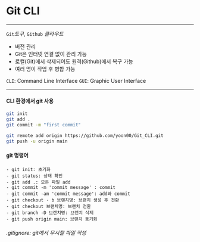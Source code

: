 # Git CLI

---

`Git`_도구_, `Github` _클라우드_

- 버전 관리
- Git은 인터넷 연결 없이 관리 가능
- 로컬(Git)에서 삭제되어도 원격(Github)에서 복구 가능
- 여러 명이 작업 후 병합 가능

`CLI`: Command Line Interface
`GUI`: Graphic User Interface

---

#### CLI 환경에서 git 사용

```bash
git init
git add .
git commit -m "first commit"

git remote add origin https://github.com/yoon00/Git_CLI.git
git push -u origin main
```

#### git 명령어

```
- git init: 초기화
- git status: 상태 확인
- git add .: 모든 파일 add
- git commit -m 'commit message' : commit
- git commit -am 'commit message': add와 commit
- git checkout - b 브랜치명: 브랜치 생성 후 전환
- git checkout 브랜치명: 브랜치 전환
- git branch -D 브랜치명: 브랜치 삭제
- git push origin main: 브랜치 동기화
```

###### .gitignore: git에서 무시할 파일 작성
